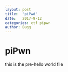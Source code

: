 ```yaml
---
layout: post
title:  "piPwd"
date:   2017-9-12
categories: ctf pipwn
author: Bugg
---
```

# piPwn
this is the pre-hello world file
